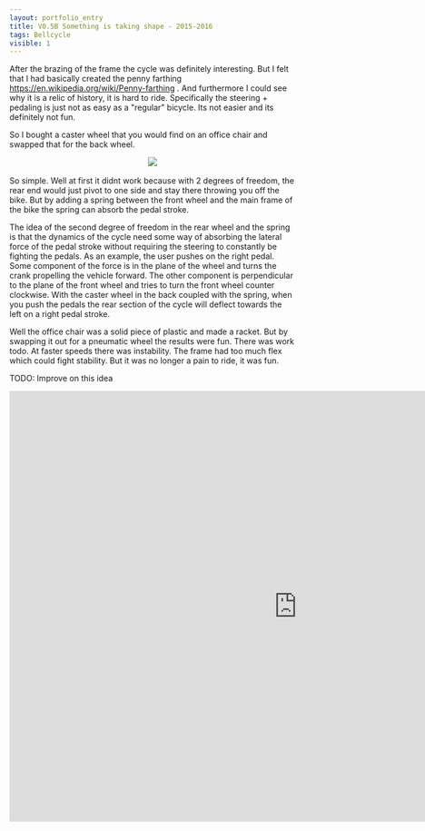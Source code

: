 ```yaml
---
layout: portfolio_entry
title: V0.5B Something is taking shape - 2015-2016
tags: Bellcycle
visible: 1
---
```

After the brazing of the frame the cycle was definitely interesting. But I felt that I had basically created the penny farthing https://en.wikipedia.org/wiki/Penny-farthing . And furthermore I could see why it is a relic of history, it is hard to ride. Specifically the steering + pedaling is just not as easy as a "regular" bicycle. Its not easier and its definitely not fun. 

So I bought a caster wheel that you would find on an office chair and swapped that for the back wheel.
<br>
<div style="text-align:center"><img src ="../../img/bellcycleblog/post4/page1.jpeg" /></div>
<br>
So simple. Well at first it didnt work because with 2 degrees of freedom, the rear end would just pivot to one side and stay there throwing you off the bike. But by adding a spring between the front wheel and the main frame of the bike the spring can absorb the pedal stroke.

The idea of the second degree of freedom in the rear wheel and the spring is that the dynamics of the cycle need some way of absorbing the lateral force of the pedal stroke without requiring the steering to constantly be fighting the pedals. As an example, the user pushes on the right pedal. Some component of the force is in the plane of the wheel and turns the crank propelling the vehicle forward. The other component is perpendicular to the plane of the front wheel and tries to turn the front wheel counter clockwise. With the caster wheel in the back coupled with the spring, when you push the pedals the rear section of the cycle will deflect towards the left on a right pedal stroke. 

Well the office chair was a solid piece of plastic and made a racket. But by swapping it out for a pneumatic wheel the results were fun. There was work todo. At faster speeds there was instability. The frame had too much flex which could fight stability. But it was no longer a pain to ride, it was fun. 

TODO: Improve on this idea
<iframe width="1012" height="759" src="https://www.youtube.com/embed/t2y_QKhrx8k" frameborder="0" allow="accelerometer; autoplay; encrypted-media; gyroscope; picture-in-picture" allowfullscreen></iframe>
